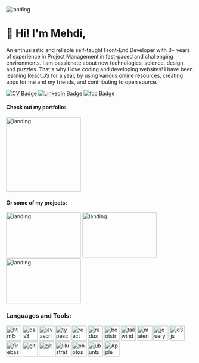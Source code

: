 <img src="https://media-exp1.licdn.com/dms/image/C4E16AQG6K4Qv7pzoDg/profile-displaybackgroundimage-shrink_350_1400/0/1652893900624?e=1675900800&v=beta&t=z69Vv447zdxztxdlOf1bjo9_4SBWxVR-bkdQybuQ2Hg" alt="landing" />

# 👋 Hi! I'm Mehdi,

An enthusiastic and reliable self-taught Front-End Developer with 3+ years of experience in Project Management in fast-paced and challenging environments.
I am passionate about new technologies, science, design, and puzzles. That's why I love coding and developing websites!
I have been learning React.JS for a year, by using various online resources, creating apps for me and my friends, and contributing to open source.

<div id="badges">
  <a href="https://mehdibouaziz.github.io/resume/" target="blank">
    <img src="https://img.shields.io/badge/See_My_CV-40a840?style=for-the-badge&logo=files&logoColor=white" alt="CV Badge"/>
  </a>
  <a href="https://www.linkedin.com/in/mehdi-bouaziz/" target="blank">
    <img src="https://img.shields.io/badge/LinkedIn-blue?style=for-the-badge&logo=linkedin&logoColor=white" alt="LinkedIn Badge"/>
  </a>
  <a href="https://www.freecodecamp.org/MehdiBouaziz" target="blank">
    <img src="https://img.shields.io/badge/freeCodeCamp-black?style=for-the-badge&logo=freecodecamp&logoColor=white" alt="fcc Badge"/>
  </a>
</div>

#### Check out my portfolio:
[<img src="https://media-exp1.licdn.com/dms/image/C4D2DAQFKURFlxCLtgg/profile-treasury-image-shrink_800_800/0/1670265098559?e=1671030000&v=beta&t=S5nMRnynAaiEPrDk2e93flji0egpMEaIYqu0O6W2phM" alt="landing" width="200" title="My portfolio" aria-label="My portfolio" />](https://portfolio-mehdibouaziz.vercel.app/)

#### Or some of my projects:

[<img src="https://portfolio-mehdibouaziz.vercel.app/static/media/recipeapp.db9189d6b9bc02c77388.png" alt="landing" width="200" height="120" title="Recipe App" aria-label="Recipe App" />](https://am-recipes.vercel.app/)
[<img src="https://portfolio-mehdibouaziz.vercel.app/static/media/wordle.5ae3dfdd5dccd63b8a5d.png" alt="landing" width="200" height="120" title="Wordle Clone" aria-label="Wordle Clone" />](https://mehdibouaziz.github.io/wordle-clone/)
[<img src="https://portfolio-mehdibouaziz.vercel.app/static/media/houseMarketplace.68f6143dc921015b8430.png" alt="landing" width="200" height="120" title="House Marketplace" aria-label="House Marketplace" />](https://house-marketplace-eight-gamma.vercel.app/)

### Languages and Tools:
<p align="left">

<img src="https://cdn.jsdelivr.net/gh/devicons/devicon/icons/html5/html5-original.svg" alt="html5" width="40" height="40"/>
<img src="https://cdn.jsdelivr.net/gh/devicons/devicon/icons/css3/css3-original.svg" alt="css3" width="40" height="40" />
<img src="https://cdn.jsdelivr.net/gh/devicons/devicon/icons/javascript/javascript-original.svg" alt="javascript" width="40" height="40"/>
<img src="https://cdn.jsdelivr.net/gh/devicons/devicon/icons/typescript/typescript-original.svg" alt="typescript" width="40" height="40"/>
<img src="https://cdn.jsdelivr.net/gh/devicons/devicon/icons/react/react-original.svg" alt="react" width="40" height="40"/>
<img src="https://cdn.jsdelivr.net/gh/devicons/devicon/icons/redux/redux-original.svg" alt="redux" width="40" height="40"/>
<img src="https://cdn.jsdelivr.net/gh/devicons/devicon/icons/bootstrap/bootstrap-original.svg" alt="bootstrap" width="40" height="40"/>
<img src="https://cdn.jsdelivr.net/gh/devicons/devicon/icons/tailwindcss/tailwindcss-plain.svg" alt="tailwindcss" width="40" height="40"/>
<img src="https://cdn.jsdelivr.net/gh/devicons/devicon/icons/materialui/materialui-original.svg" alt="materialui" width="40" height="40"/>
<img src="https://cdn.jsdelivr.net/gh/devicons/devicon/icons/jquery/jquery-plain-wordmark.svg" alt="jquery" width="40" height="40"/>
<img src="https://cdn.jsdelivr.net/gh/devicons/devicon/icons/d3js/d3js-original.svg" alt="d3js" width="40" height="40"/>

<img src="https://www.vectorlogo.zone/logos/firebase/firebase-icon.svg" alt="firebase" width="40" height="40"/>
<img src="https://www.vectorlogo.zone/logos/git-scm/git-scm-icon.svg" alt="git" width="40" height="40"/>
<img src="https://www.vectorlogo.zone/logos/netlify/netlify-icon.svg" alt="git" width="40" height="40"/>
<img src="https://cdn.jsdelivr.net/gh/devicons/devicon/icons/illustrator/illustrator-line.svg" alt="illustrator" width="40" height="40"/>
<img src="https://cdn.jsdelivr.net/gh/devicons/devicon/icons/photoshop/photoshop-line.svg" alt="photoshop" width="40" height="40"/>
<img src="https://cdn.jsdelivr.net/gh/devicons/devicon/icons/ubuntu/ubuntu-plain-wordmark.svg" alt="ubuntu" width="40" height="40"/>
<img src="https://upload.wikimedia.org/wikipedia/commons/3/31/Apple_logo_white.svg" alt="Apple" height="40"/>

